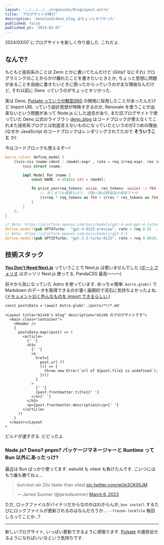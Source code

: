 ```yaml
---
layout: '../../../../organisms/BlogLayout.astro'
title: 'ブログサイトの移行'
description: 'denoland/deno_blog はちょっとキツかった'
published: false
published_at: '2024-03-07'
---
```


2024/03/07 にブログサイトを新しく作り直した. これだよ.

## なんで?

もともと技術系のことは Zenn とかに書いてたんだけど (Qiita? なにそれ) プログラミングのことからかけ離れたことを書きたいときとか, ちょっと思想に問題があることを自由に書きたいときに困ったからっていうのが主な理由なんだけど, それ以前に Deno っていうのがちょっとキツかった.

実は Deno, [Pulsate っていう分散型SNS](../2023/about-pulsate) の開発に採用したことがあったんだけど Import URL っていう設計思想が特殊すぎるのか, Renovate を使うことが出来ないという問題があって Node.js にした過去があり, また旧ブログサイトで使っていた Deno 公式のライブラリ [deno_blog](https://github.com/denoland/deno_blog) はコードブロックが使えなくてこれまた技術系ブログとは到底言えないものになっていたというのが2つめの理由. (なぜか JavaScript のコードブロックはレンダリングされてたので **そういうこと** か)

今はコードブロックも使えるぞ〜!

```rust
macro_rules! define_model {
    ($vis:vis $name:ident : $model:expr , rate = req $rreq:expr, res $rres:expr) => {
        $vis struct $name;

        impl Model for $name {
            const NAME: &'static str = $model;

            fn price_yen(req_tokens: usize, res_tokens: usize) -> f64 {
                // あくまでも概算なので, 浮動小数点数程度の精度で十分
                ($rreq * req_tokens as f64 + $rres * res_tokens as f64) / 1000.0 * 150.0
            }
        }
    };
}

// Note: https://platform.openai.com/docs/models/gpt-4-and-gpt-4-turbo
define_model!(pub GPT4Turbo:  "gpt-4-0125-preview", rate = req 0.01  , res 0.03  );
// Note: https://platform.openai.com/docs/models/gpt-3-5
define_model!(pub GPT35Turbo: "gpt-3.5-turbo-0125", rate = req 0.0010, res 0.0020);
```

## 技術スタック

**[You Don't Need Next.js](https://www.docswell.com/s/ashphy/KM1NQ6-you-dont-need-nextjs)** っていうことで Next.js は使いませんでした ([ポートフォリオ](https://m1sk9.dev) はガッツリ Next.js 使ってる. PandaCSS 最高〜〜〜)

前々から気になっていた Astro を使っています. めっちゃ簡単. `Astro.glob()` でMarkdown のデータを取得できるのが凄く画期的で流石に気持ちよかったよね. ([ドキュメント曰く色んなものを import できるらしい.](https://docs.astro.build/ja/guides/imports/))

```astro
const postsData = (await Astro.glob('./posts/**/*.md'

<Layout title="m1sk9's blog" description="m1sk9 のブログサイトです">
  <main class="container">
    <Header />
    {
      postsData.map((post) => (
        <article>
          {' '}
          <h3>
            {' '}
            <a
              href={
                post.url ??
                (() => {
                  throw new Error(`url of ${post.file} is undefined`);
                })()
              }
            >
              {' '}
              {post.frontmatter.title}{' '}
            </a>{' '}
          </h3>
          <p>{post.frontmatter.description}</p>{' '}
        </article>
      ))
    }
  </main></Layout
>
```

ビルドが速すぎる. ビビったよ.

### Node.js? Deno? pnpm? パッケージマネージャーと Runtime って Bun 以外にあったっけ?

最近は Bun ばっかり使ってます. esbuild も vitest も負けたんです. こいつにはもう誰も勝てねぇ...

<blockquote class="twitter-tweet"><p lang="en" dir="ltr">bun:test ran 20x faster than vitest <a href="https://t.co/wUe3CK0XJM">pic.twitter.com/wUe3CK0XJM</a></p>&mdash; Jarred Sumner (@jarredsumner) <a href="https://twitter.com/jarredsumner/status/1632545090160975873?ref_src=twsrc%5Etfw">March 6, 2023</a></blockquote> <script async src="https://platform.twitter.com/widgets.js" charset="utf-8"></script>

ただ, ロックファイルがバイナリだからなのかはわからんが, `bun install` するたびにロックファイルが更新されるのはなんだろうか... `--frozen-lockfile` 毎回しろってことか...?

---

新しいブログサイト, いっぱい更新できるように頑張ります. [Pulsate](../2023/about-pulsate) の進捗出せるようになればいいなという気持ちです.
